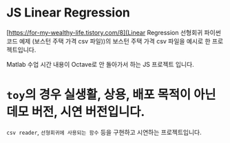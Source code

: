 # JS Linear Regression

[https://for-my-wealthy-life.tistory.com/8](Linear Regression 선형회귀 파이썬 코드 예제 (보스턴 주택 가격 csv 파일))의 보스턴 주택 가격 csv 파일을 예시로 한 프로젝트입니다.

Matlab 수업 시간 내용이 Octave로 안 돌아가서 하는 JS 프로젝트 입니다.

# `toy`의 경우 실생활, 상용, 배포 목적이 아닌 데모 버전, 시연 버전입니다.

`csv reader`, `선형회귀에 사용되는 함수` 등을 구현하고 시연하는 프로젝트입니다.

